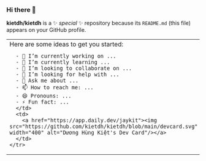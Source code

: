 ### Hi there 👋

**kietdh/kietdh** is a ✨ _special_ ✨ repository because its `README.md` (this file) appears on your GitHub profile.

<div>
  <table>
    <tr>
      <td>
      Here are some ideas to get you started:

      - 🔭 I’m currently working on ...
      - 🌱 I’m currently learning ...
      - 👯 I’m looking to collaborate on ...
      - 🤔 I’m looking for help with ...
      - 💬 Ask me about ...
      - 📫 How to reach me: ...
      - 😄 Pronouns: ...
      - ⚡ Fun fact: ...
      </td>
      <td>
        <a href="https://app.daily.dev/jaykit"><img src="https://github.com/kietdh/kietdh/blob/main/devcard.svg" width="400" alt="Dương Hùng Kiệt's Dev Card"/></a>
      </td>
    </tr>
  </table>
</div>



